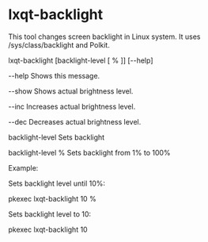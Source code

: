 # lxqt-backlight

This tool changes screen backlight in Linux system. It uses /sys/class/backlight and Polkit.


lxqt-backlight [backlight-level [ % ]] [--help]

--help             Shows this message.

--show             Shows actual brightness level.

--inc              Increases actual brightness level.

--dec              Decreases actual brightness level.

backlight-level    Sets backlight

backlight-level %  Sets backlight from 1% to 100%


Example:

Sets backlight level until 10%:

pkexec lxqt-backlight 10 %       

Sets backlight level to 10:

pkexec lxqt-backlight 10         
